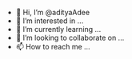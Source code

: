 - 👋 Hi, I’m @adityaAdee
- 👀 I’m interested in ...
- 🌱 I’m currently learning ...
- 💞️ I’m looking to collaborate on ...
- 📫 How to reach me ...

<!---
adityaAdee/adityaAdee is a ✨ special ✨ repository because its `README.md` (this file) appears on your GitHub profile.
You can click the Preview link to take a look at your changes.
--->
